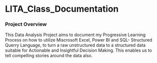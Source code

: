 # LITA_Class_Documentation

 ### Project Overview
This Data Analysis Project aims to document my Progressive Learning Process on how to utilize Miscrosoft Excel, Power BI and SQL- Structured Querry Language, to turn a raw unstructured data to a structured data suitable for Actionable and Insightful Decision Making.  This enables us to tell compelling stories around the data also.


